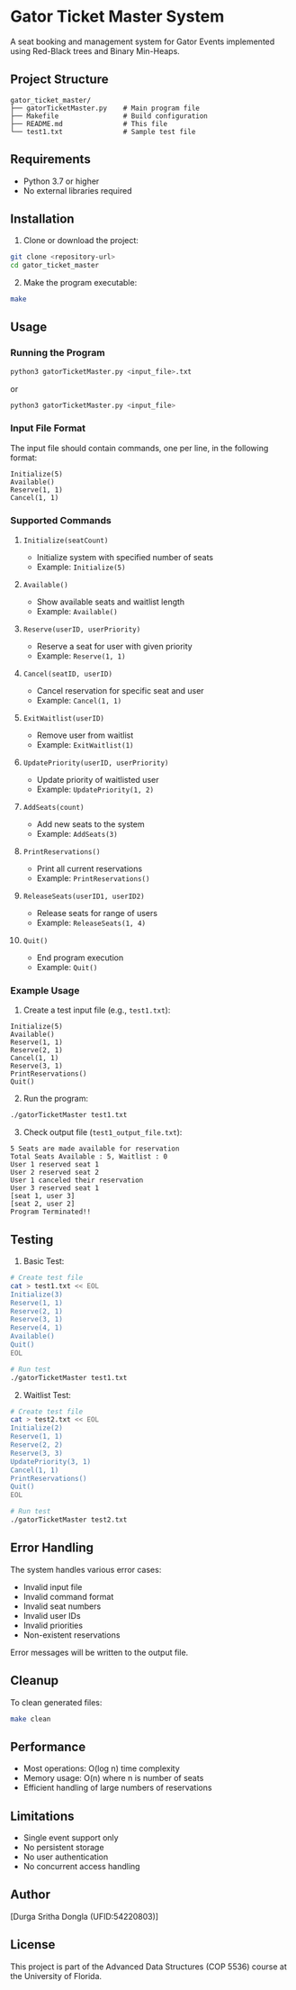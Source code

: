 # Gator Ticket Master System

A seat booking and management system for Gator Events implemented using Red-Black trees and Binary Min-Heaps.

## Project Structure
```
gator_ticket_master/
├── gatorTicketMaster.py    # Main program file
├── Makefile                # Build configuration
├── README.md               # This file
└── test1.txt               # Sample test file
```

## Requirements
- Python 3.7 or higher
- No external libraries required

## Installation

1. Clone or download the project:
```bash
git clone <repository-url>
cd gator_ticket_master
```

2. Make the program executable:
```bash
make
```

## Usage

### Running the Program
```bash
python3 gatorTicketMaster.py <input_file>.txt
```
or
```bash
python3 gatorTicketMaster.py <input_file>
```

### Input File Format
The input file should contain commands, one per line, in the following format:

```
Initialize(5)
Available()
Reserve(1, 1)
Cancel(1, 1)
```

### Supported Commands

1. `Initialize(seatCount)` 
   - Initialize system with specified number of seats
   - Example: `Initialize(5)`

2. `Available()`
   - Show available seats and waitlist length
   - Example: `Available()`

3. `Reserve(userID, userPriority)`
   - Reserve a seat for user with given priority
   - Example: `Reserve(1, 1)`

4. `Cancel(seatID, userID)`
   - Cancel reservation for specific seat and user
   - Example: `Cancel(1, 1)`

5. `ExitWaitlist(userID)`
   - Remove user from waitlist
   - Example: `ExitWaitlist(1)`

6. `UpdatePriority(userID, userPriority)`
   - Update priority of waitlisted user
   - Example: `UpdatePriority(1, 2)`

7. `AddSeats(count)`
   - Add new seats to the system
   - Example: `AddSeats(3)`

8. `PrintReservations()`
   - Print all current reservations
   - Example: `PrintReservations()`

9. `ReleaseSeats(userID1, userID2)`
   - Release seats for range of users
   - Example: `ReleaseSeats(1, 4)`

10. `Quit()`
    - End program execution
    - Example: `Quit()`

### Example Usage

1. Create a test input file (e.g., `test1.txt`):
```
Initialize(5)
Available()
Reserve(1, 1)
Reserve(2, 1)
Cancel(1, 1)
Reserve(3, 1)
PrintReservations()
Quit()
```

2. Run the program:
```bash
./gatorTicketMaster test1.txt
```

3. Check output file (`test1_output_file.txt`):
```
5 Seats are made available for reservation
Total Seats Available : 5, Waitlist : 0
User 1 reserved seat 1
User 2 reserved seat 2
User 1 canceled their reservation
User 3 reserved seat 1
[seat 1, user 3]
[seat 2, user 2]
Program Terminated!!
```

## Testing

1. Basic Test:
```bash
# Create test file
cat > test1.txt << EOL
Initialize(3)
Reserve(1, 1)
Reserve(2, 1)
Reserve(3, 1)
Reserve(4, 1)
Available()
Quit()
EOL

# Run test
./gatorTicketMaster test1.txt
```

2. Waitlist Test:
```bash
# Create test file
cat > test2.txt << EOL
Initialize(2)
Reserve(1, 1)
Reserve(2, 2)
Reserve(3, 3)
UpdatePriority(3, 1)
Cancel(1, 1)
PrintReservations()
Quit()
EOL

# Run test
./gatorTicketMaster test2.txt
```

## Error Handling

The system handles various error cases:
- Invalid input file
- Invalid command format
- Invalid seat numbers
- Invalid user IDs
- Invalid priorities
- Non-existent reservations

Error messages will be written to the output file.

## Cleanup

To clean generated files:
```bash
make clean
```

## Performance

- Most operations: O(log n) time complexity
- Memory usage: O(n) where n is number of seats
- Efficient handling of large numbers of reservations

## Limitations

- Single event support only
- No persistent storage
- No user authentication
- No concurrent access handling

## Author
[Durga Sritha Dongla (UFID:54220803)]

## License
This project is part of the Advanced Data Structures (COP 5536) course at the University of Florida.
